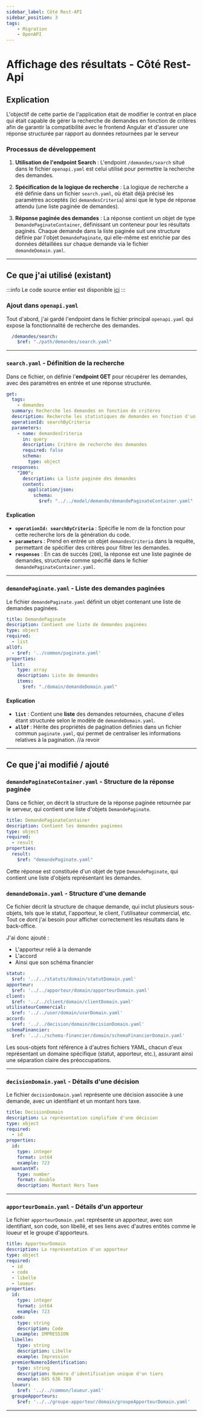 ```yaml
---
sidebar_label: Côté Rest-API
sidebar_position: 3
tags: 
    - Migration
    - OpenAPI
---
```


# Affichage des résultats - Côté Rest-Api

## Explication

L'objectif de cette partie de l'application était de modifier le contrat en place qui était capable de gérer la recherche de demandes en fonction de critères afin de garantir la compatibilité avec le frontend Angular et d'assurer une réponse structurée par rapport au données retournées par le serveur

### Processus de développement

1. **Utilisation de l'endpoint Search** :
  L'endpoint `/demandes/search` situé dans le fichier `openapi.yaml` est celui utilisé pour permettre la recherche des demandes.

2. **Spécification de la logique de recherche** :
   La logique de recherche a été définie dans un fichier `search.yaml`, où était déjà précisé les paramètres acceptés (ici `demandesCriteria`) ainsi que le type de réponse attendu (une liste paginée de demandes).

3. **Réponse paginée des demandes** :
   La réponse contient un objet de type `DemandePaginateContainer`, définissant un conteneur pour les résultats paginés. Chaque demande dans la liste paginée suit une structure définie par l'objet `DemandePaginate`, qui elle-même est enrichie par des données détaillées sur chaque demande via le fichier `demandeDomain.yaml`.

---

## Ce que j'ai utilisé (existant)

:::info
Le code source entier est disponible [ici](./../../../Annexes/bout_de_code/Projet_recherche_demande/affichage_resultats/cote_rest_api.md)
:::

### Ajout dans `openapi.yaml`

Tout d'abord, j'ai gardé l'endpoint dans le fichier principal `openapi.yaml` qui expose la fonctionnalité de recherche des demandes.

```yaml
  /demandes/search:
    $ref: "./path/demandes/search.yaml"
```

---

### `search.yaml` - Définition de la recherche

Dans ce fichier, on définie l'**endpoint GET** pour récupérer les demandes, avec des paramètres en entrée et une réponse structurée.

```yaml
get:
  tags:
    - demandes
  summary: Recherche les demandes en fonction de critères
  description: Recherche les statistiques de demandes en fonction d'un critère
  operationId: searchByCriteria
  parameters:
    - name: demandesCriteria
      in: query
      description: Critère de recherche des demandes
      required: false
      schema:
        type: object
  responses:
    "200":
      description: La liste paginée des demandes
      content:
        application/json:
          schema:
            $ref: "../../model/demande/demandePaginateContainer.yaml"
```

#### Explication

* **`operationId: searchByCriteria`** : Spécifie le nom de la fonction pour cette recherche lors de la génération du code.
* **`parameters`** : Prend en entrée un objet `demandesCriteria` dans la requête, permettant de spécifier des critères pour filtrer les demandes.
* **`responses`** : En cas de succès (`200`), la réponse est une liste paginée de demandes, structurée comme spécifié dans le fichier `demandePaginateContainer.yaml`.

---

### `demandePaginate.yaml` - Liste des demandes paginées

Le fichier `demandePaginate.yaml` définit un objet contenant une liste de demandes paginées.

```yaml
title: DemandePaginate
description: Contient une liste de demandes paginées
type: object
required:
  - list
allOf:
  - $ref: '../common/paginate.yaml'
properties:
  list:
    type: array
    description: Liste de demandes
    items:
      $ref: "./domain/demandeDomain.yaml"
```

#### Explication

* **`list`** : Contient une **liste** des demandes retournées, chacune d'elles étant structurée selon le modèle de `demandeDomain.yaml`.
* **`allOf`** : Hérite des propriétés de pagination définies dans un fichier commun `paginate.yaml`, qui permet de centraliser les informations relatives à la pagination. //a revoir

---
## Ce que j'ai modifié / ajouté

### `demandePaginateContainer.yaml` - Structure de la réponse paginée

Dans ce fichier, on décrit la structure de la réponse paginée retournée par le serveur, qui contient une liste d'objets `DemandePaginate`.

```yaml
title: DemandePaginateContainer
description: Contient les demandes paginées
type: object
required:
  - result
properties:
  result:
    $ref: "demandePaginate.yaml"
```

Cette réponse est constituée d'un objet de type `DemandePaginate`, qui contient une liste d'objets représentant les demandes.

### `demandeDomain.yaml` - Structure d'une demande

Ce fichier décrit la structure de chaque demande, qui inclut plusieurs sous-objets, tels que le statut, l'apporteur, le client, l'utilisateur commercial, etc.
Tout ce dont j'ai besoin pour afficher correctement les résultats dans le back-office.

J'ai donc ajouté : 

- L'apporteur relié à la demande
- L'accord
- Ainsi que son schéma financier

```yaml
statut: 
  $ref: '../../statuts/domain/statutDomain.yaml'
apporteur:
  $ref: '../../apporteur/domain/apporteurDomain.yaml'
client:
  $ref: '../../client/domain/clientDomain.yaml'
utilisateurCommercial:
  $ref: '../../user/domain/userDomain.yaml'
accord:
  $ref: '../../decision/domain/decisionDomain.yaml'
schemaFinancier:
  $ref: '../../schema-financier/domain/schemaFinancierDomain.yaml'
```

Les sous-objets font référence à d'autres fichiers YAML, chacun d'eux représentant un domaine spécifique (statut, apporteur, etc.), assurant ainsi une séparation claire des préoccupations.

---

### `decisionDomain.yaml` - Détails d'une décision

Le fichier `decisionDomain.yaml` représente une décision associée à une demande, avec un identifiant et un montant hors taxe.

```yaml
title: DecisionDomain
description: La représentation simplifiée d'une décision
type: object
required:
  - id
properties:
  id:
    type: integer
    format: int64
    example: 723
  montantHT:
    type: number
    format: double
    description: Montant Hors Taxe
```

---

### `apporteurDomain.yaml` - Détails d'un apporteur

Le fichier `apporteurDomain.yaml` représente un apporteur, avec son identifiant, son code, son libellé, et ses liens avec d'autres entités comme le loueur et le groupe d'apporteurs.

```yaml
title: ApporteurDomain
description: La représentation d'un apporteur
type: object
required:
  - id
  - code
  - libelle
  - loueur
properties:
  id:
    type: integer
    format: int64
    example: 723
  code:
    type: string
    description: Code
    example: IMPRESSION
  libelle:
    type: string
    description: Libelle
    example: Impression
  premierNumeroIdentification:
    type: string
    description: Numéro d'identification unique d'un tiers
    example: 845 636 789
  loueur:
    $ref: '../../common/loueur.yaml'
  groupeApporteurs:
    $ref: '../../groupe-apporteur/domain/groupeApporteurDomain.yaml'
```

---

